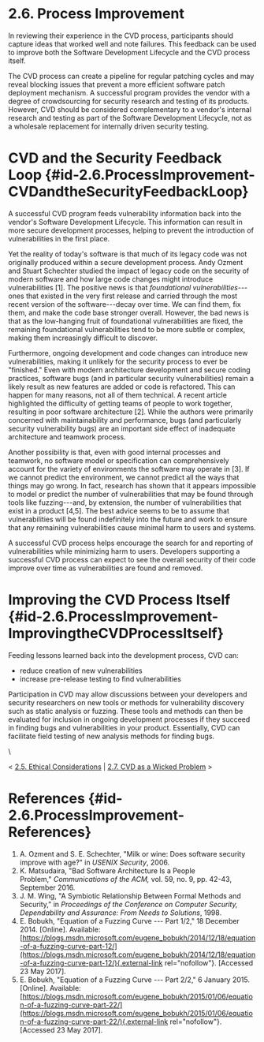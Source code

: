 # 2.6. Process Improvement 

In reviewing their experience in the CVD process, participants should
capture ideas that worked well and note failures. This feedback can be
used to improve both the Software Development Lifecycle and the CVD
process itself.

The CVD process can create a pipeline for regular patching cycles and
may reveal blocking issues that prevent a more efficient software patch
deployment mechanism. A successful program provides the vendor with a
degree of crowdsourcing for security research and testing of its
products. However, CVD should be considered complementary to a vendor\'s
internal research and testing as part of the Software Development
Lifecycle, not as a wholesale replacement for internally driven security
testing.

# CVD and the Security Feedback Loop {#id-2.6.ProcessImprovement-CVDandtheSecurityFeedbackLoop}

A successful CVD program feeds vulnerability information back into the
vendor\'s Software Development Lifecycle. This information can result in
more secure development processes, helping to prevent the introduction
of vulnerabilities in the first place.

Yet the reality of today\'s software is that much of its legacy code was
not originally produced within a secure development process. Andy Ozment
and Stuart Schechter studied the impact of legacy code on the security
of modern software and how large code changes might introduce
vulnerabilities \[1\]. The positive news is that *foundational
vulnerabilities*---ones that existed in the very first release and
carried through the most recent version of the software---decay over
time. We can find them, fix them, and make the code base stronger
overall. However, the bad news is that as the low-hanging fruit of
foundational vulnerabilities are fixed, the remaining foundational
vulnerabilities tend to be more subtle or complex, making them
increasingly difficult to discover.

Furthermore, ongoing development and code changes can introduce new
vulnerabilities, making it unlikely for the security process to ever be
\"finished.\" Even with modern architecture development and secure
coding practices, software bugs (and in particular security
vulnerabilities) remain a likely result as new features are added or
code is refactored. This can happen for many reasons, not all of them
technical. A recent article highlighted the difficulty of getting teams
of people to work together, resulting in poor software architecture
\[2\]. While the authors were primarily concerned with maintainability
and performance, bugs (and particularly security vulnerability bugs) are
an important side effect of inadequate architecture and teamwork
process.

Another possibility is that, even with good internal processes and
teamwork, no software model or specification can comprehensively account
for the variety of environments the software may operate in \[3\]. If we
cannot predict the environment, we cannot predict all the ways that
things may go wrong. In fact, research has shown that it appears
impossible to model or predict the number of vulnerabilities that may be
found through tools like fuzzing---and, by extension, the number of
vulnerabilities that exist in a product \[4,5\]. The best advice seems
to be to assume that vulnerabilities will be found indefinitely into the
future and work to ensure that any remaining vulnerabilities cause
minimal harm to users and systems.

A successful CVD process helps encourage the search for and reporting of
vulnerabilities while minimizing harm to users. Developers supporting a
successful CVD process can expect to see the overall security of their
code improve over time as vulnerabilities are found and removed.

# Improving the CVD Process Itself {#id-2.6.ProcessImprovement-ImprovingtheCVDProcessItself}

Feeding lessons learned back into the development process, CVD can:

-   reduce creation of new vulnerabilities
-   increase pre-release testing to find vulnerabilities

Participation in CVD may allow discussions between your developers and
security researchers on new tools or methods for vulnerability discovery
such as static analysis or fuzzing. These tools and methods can then be
evaluated for inclusion in ongoing development processes if they succeed
in finding bugs and vulnerabilities in your product. Essentially, CVD
can facilitate field testing of new analysis methods for finding bugs.

\

\< [2.5. Ethical
Considerations](2.5.-Ethical-Considerations_47677455.md) \| [2.7. CVD
as a Wicked Problem](2.7.-CVD-as-a-Wicked-Problem_47677457.md) \>

# References {#id-2.6.ProcessImprovement-References}

1.  A. Ozment and S. E. Schechter, \"Milk or wine: Does software
    security improve with age?\" in *USENIX Security*, 2006.
2.  K. Matsudaira, \"Bad Software Architecture Is a People
    Problem,\" *Communications of the ACM,* vol. 59, no. 9, pp. 42-43,
    September 2016.
3.  J. M. Wing, \"A Symbiotic Relationship Between Formal Methods and
    Security,\" in *Proceedings of the Conference on Computer Security,
    Dependability and Assurance: From Needs to Solutions*, 1998.
4.  E. Bobukh, \"Equation of a Fuzzing Curve --- Part 1/2,\" 18
    December 2014. \[Online\]. Available:
    [https://blogs.msdn.microsoft.com/eugene_bobukh/2014/12/18/equation-of-a-fuzzing-curve-part-12/](https://blogs.msdn.microsoft.com/eugene_bobukh/2014/12/18/equation-of-a-fuzzing-curve-part-12/){.external-link
    rel="nofollow"}. \[Accessed 23 May 2017\].
5.  E. Bobukh, \"Equation of a Fuzzing Curve --- Part 2/2,\" 6
    January 2015. \[Online\]. Available:
    [https://blogs.msdn.microsoft.com/eugene_bobukh/2015/01/06/equation-of-a-fuzzing-curve-part-22/](https://blogs.msdn.microsoft.com/eugene_bobukh/2015/01/06/equation-of-a-fuzzing-curve-part-22/){.external-link
    rel="nofollow"}. \[Accessed 23 May 2017\].

